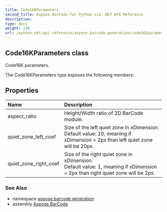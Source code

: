 ```yaml
---
title: Code16KParameters
second_title: Aspose.BarCode for Python via .NET API Reference
description: 
type: docs
weight: 130
url: /python-net/api-reference/aspose.barcode.generation/code16kparameters/
---
```


## Code16KParameters class

Code16K parameters.

The Code16KParameters type exposes the following members:
## Properties
| Name | Description |
| :- | :- |
|aspect_ratio|Height/Width ratio of 2D BarCode module.|
|quiet_zone_left_coef|Size of the left quiet zone in xDimension.<br/>            Default value: 10, meaning if xDimension = 2px than left quiet zone will be 20px.|
|quiet_zone_right_coef|Size of the right quiet zone in xDimension.<br/>            Default value: 1, meaning if xDimension = 2px than right quiet zone will be 2px.|

### See Also

* namespace [aspose.barcode.generation](/barcode/python-net/api-reference/aspose.barcode.generation/)
* assembly [Aspose.BarCode](/barcode/python-net/api-reference/)

